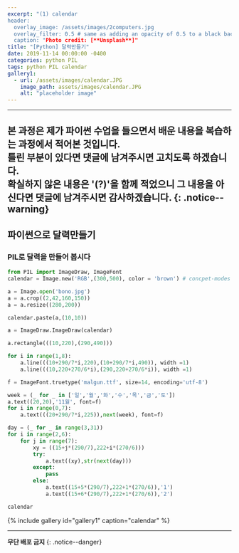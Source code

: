 ```yaml
---
excerpt: "(1) calendar 
header:
  overlay_image: /assets/images/2computers.jpg
  overlay_filter: 0.5 # same as adding an opacity of 0.5 to a black background
  caption: "Photo credit: [**Unsplash**]"
title: "[Python] 달력만들기"
date: 2019-11-14 00:00:00 -0400
categories: python PIL
tags: python PIL calendar
gallery1:
  - url: /assets/images/calendar.JPG
    image_path: assets/images/calendar.JPG
    alt: "placeholder image" 
---
```


---
**본 과정은 제가 파이썬 수업을 들으면서 배운 내용을 복습하는 과정에서 적어본 것입니다.<br> 틀린 부분이 있다면 댓글에 남겨주시면 고치도록 하겠습니다.<br> 확실하지 않은 내용은 '(?)'을 함께 적었으니 그 내용을 아신다면 댓글에 남겨주시면 감사하겠습니다.** 
{: .notice--warning}
--- 


## 파이썬으로 달력만들기

### PIL로 달력을 만들어 봅시다


```python
from PIL import ImageDraw, ImageFont
calendar = Image.new('RGB',(300,500), color = 'brown') # concpet-modes 

a = Image.open('bono.jpg')
a = a.crop((2,42,160,150))
a = a.resize((280,200))

calendar.paste(a,(10,10))

a = ImageDraw.ImageDraw(calendar)

a.rectangle(((10,220),(290,490)))

for i in range(1,8):
    a.line(((10+290/7*i,220),(10+290/7*i,490)), width =1)
    a.line(((10,220+270/6*i),(290,220+270/6*i)), width =1)

f = ImageFont.truetype('malgun.ttf', size=14, encoding='utf-8')

week = (_ for _ in ['일','월','화','수','목','금','토'])
a.text((20,20),'11월', font=f)
for i in range(0,7):
    a.text(((20+290/7*i,225)),next(week), font=f)

day = (_ for _ in range(3,31))
for i in range(2,6):
    for j in range(7):
        xy = ((15+j*(290/7),222+i*(270/6)))
        try:
            a.text((xy),str(next(day)))    
        except:
            pass
        else:
            a.text((15+5*(290/7),222+1*(270/6)),'1')
            a.text((15+6*(290/7),222+1*(270/6)),'2')

calendar
```
{% include gallery id="gallery1" caption="calendar" %}



---
**무단 배포 금지** 
{: .notice--danger}
